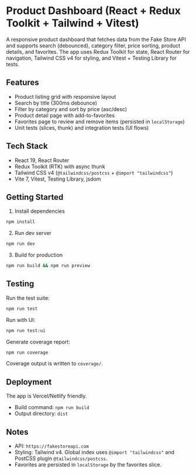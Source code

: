 # Product Dashboard (React + Redux Toolkit + Tailwind + Vitest)

A responsive product dashboard that fetches data from the Fake Store API and supports search (debounced), category filter, price sorting, product details, and favorites. The app uses Redux Toolkit for state, React Router for navigation, Tailwind CSS v4 for styling, and Vitest + Testing Library for tests.

## Features
- Product listing grid with responsive layout
- Search by title (300ms debounce)
- Filter by category and sort by price (asc/desc)
- Product detail page with add-to-favorites
- Favorites page to review and remove items (persisted in `localStorage`)
- Unit tests (slices, thunk) and integration tests (UI flows)

## Tech Stack
- React 19, React Router
- Redux Toolkit (RTK) with async thunk
- Tailwind CSS v4 (`@tailwindcss/postcss` + `@import "tailwindcss"`)
- Vite 7, Vitest, Testing Library, jsdom

## Getting Started
1. Install dependencies
```bash
npm install
```
2. Run dev server
```bash
npm run dev
```
3. Build for production
```bash
npm run build && npm run preview
```

## Testing
Run the test suite:
```bash
npm run test
```
Run with UI:
```bash
npm run test:ui
```
Generate coverage report:
```bash
npm run coverage
```
Coverage output is written to `coverage/`.

## Deployment
The app is Vercel/Netlify friendly.
- Build command: `npm run build`
- Output directory: `dist`

## Notes
- API: `https://fakestoreapi.com`
- Styling: Tailwind v4. Global index uses `@import "tailwindcss"` and PostCSS plugin `@tailwindcss/postcss`.
- Favorites are persisted in `localStorage` by the favorites slice.
